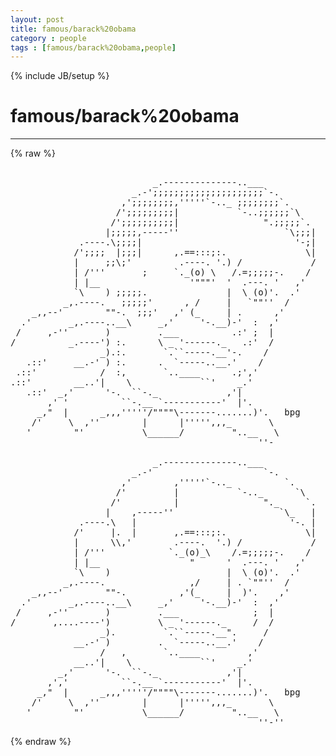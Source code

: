 ```yaml
---
layout: post
title: famous/barack%20obama
category : people
tags : [famous/barack%20obama,people]
---
```

{% include JB/setup %}
# famous/barack%20obama
---
{% raw %}
<pre>

                           _.--------------..___
                       _.-&#039;;;;;;;;;;;;;;;;;;;;;;`-.
                     ,&#039;;;;;;;;;,&#039;&#039;&#039;&#039;&#039;`-.._ ;;;;;;;;`.
                    /&#039;;;;;;;;;;|           `-..;;;;;;`\
                   /&#039;;;;;;;;;;;|                &quot;.;;;;;`.
                  |;;;;;,-----&#039;&#039;                    `\;;;|
             .----.\;;;;|                             &#039;-;|
            /&#039;;;;;  |;;;|      ,.==:::;:.               \|
            |     ;;\;&#039;         .----. &#039;.) /             /
            | /&#039;&#039;&#039;       ;     `._(o) \   /.=;;;;;-.    /
            | |__                 &#039;&quot;&quot;&quot;&#039;  &#039;  .---. &#039;   ,&#039;
            `\    ) ;;;;;.               |  \ (o)&#039;.  .&#039;
          _,.----.   ;;;;;&#039;      , /     |   `&quot;&quot;&#039;&#039;  /
    _,,--&#039;        &quot;&quot;-.  ;;;&#039;   ,&#039; (_     | .      ,&#039;
  .&#039;       _,.----..__\     _,&#039;     &#039;-.__)-&#039;  :  ,&#039;
 /     ,-&#039;&#039;       )         .___          .:&#039; ;  |
/          _.----&#039;) :.      \ _ &#039;------._   .:&#039;  /
                 _).:.       `.``-----.__&#039;-.    /
   .::&#039;     __.-&#039; ) :.      .  `-----..__.&#039;    /
 .::&#039;            /  :,       `..____      .;&#039;,&#039;
.::&#039;        __..&#039;|    \             ``&#039;    _.&#039;
   .::&#039;  _,&#039;      &#039;-.  ``-._             ,&#039;|
       ,&#039; &#039;          ``-.__ `-----------&#039;  |&#039;.
     _,&quot;  |      _,,,&#039;&#039;&#039;&#039;&#039;/&quot;&quot;&quot;&quot;\-------.......)&#039;.   bpg
    /&#039;     \  ,&#039;&#039;        |      |&#039;&#039;&#039;&#039;&#039;,,,_       \
   &#039;        &quot;&#039;           \______/         &quot;..__   \
                                               &#039;&#039;-

                           _.--------------..___
                       _.-&#039;                     `-.
                     ,&#039;        ,&#039;&#039;&#039;&#039;&#039;`-.._          `.
                    /&#039;         |           `-.._      `\
                   /&#039;          |                &quot;._     `.
                  |    ,-----&#039;&#039;                    `\_   |
             .----.\   |                             &#039;-. |
            /&#039;     |.  |       ,.==:::;:.               \|
            |      \\,&#039;        .----.  &#039;.) /             /
            | /&#039;&#039;&#039;            `._(o)_\    /.=;;;;;-.    /
            | |__                 &quot;      &#039;  .---. &#039;   ,&#039;
            `\    )                      |  \ (o)&#039;.  .&#039;
          _,.----.                ,/     | . `&quot;&quot;&#039;&#039;  /
    _,,--&#039;        &quot;&quot;-.          ,&#039;(_     |  )&#039;.    ,&#039;
  .&#039;       _,.----..__\     _,&#039;     &#039;-.__)-&#039;  :  ,&#039;
 /     ,-&#039;&#039;       )         .___              ;  |
/       ,....----&#039;)         \ _ &#039;------._     /  /
                 _).         `.``-----.__&quot;.     /
            __.-&#039; )         .  `-----..__.&#039;    /
                 /   ,       `..____         ,&#039;
            __..&#039;|    \             ``&#039;    _.&#039;
         _,&#039;      &#039;-.  ``-._             ,&#039;|
       ,&#039;,&#039;          ``-.__ `-----------&#039;  |&#039;.
     _,&quot;  |      _,,,&#039;&#039;&#039;&#039;&#039;/&quot;&quot;&quot;&quot;\-------.......)&#039;.   bpg
    /&#039;     \  ,&#039;&#039;        |      |&#039;&#039;&#039;&#039;&#039;,,,_       \
   &#039;        &quot;&#039;           \______/         &quot;..__   \
                                               &#039;&#039;-&#039;&#039;  </pre>
{% endraw %}
